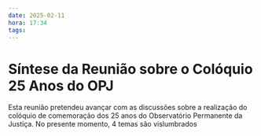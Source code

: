```yaml
---
date: 2025-02-11
hora: 17:34
tags:
---
```




# Síntese da Reunião sobre o Colóquio 25 Anos do OPJ

Esta reunião pretendeu avançar com as discussões sobre a realização do colóquio de comemoração dos 25 anos do Observatório Permanente da Justiça. 
No presente momento, 4 temas são vislumbrados 